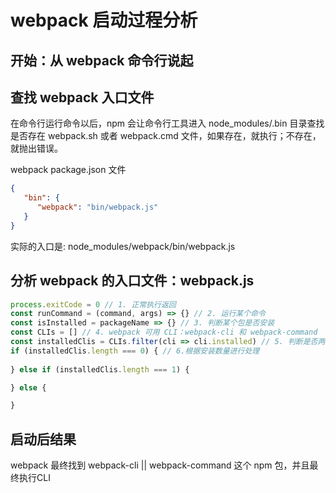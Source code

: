 # webpack 启动过程分析

## 开始：从 webpack 命令行说起

## 查找 webpack 入口文件

在命令行运行命令以后，npm 会让命令行工具进入 node_modules/.bin 目录查找是否存在
webpack.sh 或者 webpack.cmd 文件，如果存在，就执行；不存在，就抛出错误。

webpack package.json 文件
```json
{
   "bin": {
      "webpack": "bin/webpack.js"
   }
}
```

实际的入口是: node_modules/webpack/bin/webpack.js

## 分析 webpack 的入口文件：webpack.js

```js
process.exitCode = 0 // 1. 正常执行返回
const runCommand = (command, args) => {} // 2. 运行某个命令
const isInstalled = packageName => {} // 3. 判断某个包是否安装
const CLIs = [] // 4. webpack 可用 CLI：webpack-cli 和 webpack-command
const installedClis = CLIs.filter(cli => cli.installed) // 5. 判断是否两个 CLI 都安装了
if (installedClis.length === 0) { // 6.根据安装数量进行处理
  
} else if (installedClis.length === 1) {

} else {

}
```

## 启动后结果

webpack 最终找到 webpack-cli || webpack-command 这个 npm 包，并且最终执行CLI
